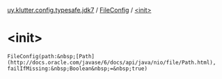[uy.klutter.config.typesafe.jdk7](../index.md) / [FileConfig](index.md) / [&lt;init&gt;](.)


# &lt;init&gt;

`FileConfig(path:&nbsp;[Path](http://docs.oracle.com/javase/6/docs/api/java/nio/file/Path.html), failIfMissing:&nbsp;Boolean&nbsp;=&nbsp;true)`


